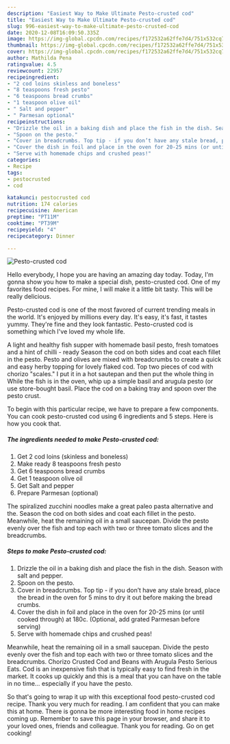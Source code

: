 ```yaml
---
description: "Easiest Way to Make Ultimate Pesto-crusted cod"
title: "Easiest Way to Make Ultimate Pesto-crusted cod"
slug: 996-easiest-way-to-make-ultimate-pesto-crusted-cod
date: 2020-12-08T16:09:50.335Z
image: https://img-global.cpcdn.com/recipes/f172532a62ffe7d4/751x532cq70/pesto-crusted-cod-recipe-main-photo.jpg
thumbnail: https://img-global.cpcdn.com/recipes/f172532a62ffe7d4/751x532cq70/pesto-crusted-cod-recipe-main-photo.jpg
cover: https://img-global.cpcdn.com/recipes/f172532a62ffe7d4/751x532cq70/pesto-crusted-cod-recipe-main-photo.jpg
author: Mathilda Pena
ratingvalue: 4.5
reviewcount: 22957
recipeingredient:
- "2 cod loins skinless and boneless"
- "8 teaspoons fresh pesto"
- "6 teaspoons bread crumbs"
- "1 teaspoon olive oil"
- " Salt and pepper"
- " Parmesan optional"
recipeinstructions:
- "Drizzle the oil in a baking dish and place the fish in the dish. Season with salt and pepper."
- "Spoon on the pesto."
- "Cover in breadcrumbs. Top tip - if you don’t have any stale bread, place the bread in the oven for 5 mins to dry it out before making the bread crumbs."
- "Cover the dish in foil and place in the oven for 20-25 mins (or until cooked through) at 180c. (Optional, add grated Parmesan before serving)"
- "Serve with homemade chips and crushed peas!"
categories:
- Recipe
tags:
- pestocrusted
- cod

katakunci: pestocrusted cod 
nutrition: 174 calories
recipecuisine: American
preptime: "PT11M"
cooktime: "PT39M"
recipeyield: "4"
recipecategory: Dinner

---
```



![Pesto-crusted cod](https://img-global.cpcdn.com/recipes/f172532a62ffe7d4/751x532cq70/pesto-crusted-cod-recipe-main-photo.jpg)

Hello everybody, I hope you are having an amazing day today. Today, I'm gonna show you how to make a special dish, pesto-crusted cod. One of my favorites food recipes. For mine, I will make it a little bit tasty. This will be really delicious.

Pesto-crusted cod is one of the most favored of current trending meals in the world. It's enjoyed by millions every day. It's easy, it's fast, it tastes yummy. They're fine and they look fantastic. Pesto-crusted cod is something which I've loved my whole life.

A light and healthy fish supper with homemade basil pesto, fresh tomatoes and a hint of chilli - ready Season the cod on both sides and coat each fillet in the pesto. Pesto and olives are mixed with breadcrumbs to create a quick and easy herby topping for lovely flaked cod. Top two pieces of cod with chorizo &#34;scales.&#34; I put it in a hot sautepan and then put the whole thing in While the fish is in the oven, whip up a simple basil and arugula pesto (or use store-bought basil. Place the cod on a baking tray and spoon over the pesto crust.


To begin with this particular recipe, we have to prepare a few components. You can cook pesto-crusted cod using 6 ingredients and 5 steps. Here is how you cook that.

<!--inarticleads1-->

##### The ingredients needed to make Pesto-crusted cod:

1. Get 2 cod loins (skinless and boneless)
1. Make ready 8 teaspoons fresh pesto
1. Get 6 teaspoons bread crumbs
1. Get 1 teaspoon olive oil
1. Get  Salt and pepper
1. Prepare  Parmesan (optional)


The spiralized zucchini noodles make a great paleo pasta alternative and the. Season the cod on both sides and coat each fillet in the pesto. Meanwhile, heat the remaining oil in a small saucepan. Divide the pesto evenly over the fish and top each with two or three tomato slices and the breadcrumbs. 

<!--inarticleads2-->

##### Steps to make Pesto-crusted cod:

1. Drizzle the oil in a baking dish and place the fish in the dish. Season with salt and pepper.
1. Spoon on the pesto.
1. Cover in breadcrumbs. Top tip - if you don’t have any stale bread, place the bread in the oven for 5 mins to dry it out before making the bread crumbs.
1. Cover the dish in foil and place in the oven for 20-25 mins (or until cooked through) at 180c. (Optional, add grated Parmesan before serving)
1. Serve with homemade chips and crushed peas!


Meanwhile, heat the remaining oil in a small saucepan. Divide the pesto evenly over the fish and top each with two or three tomato slices and the breadcrumbs. Chorizo Crusted Cod and Beans with Arugula Pesto Serious Eats. Cod is an inexpensive fish that is typically easy to find fresh in the market. It cooks up quickly and this is a meal that you can have on the table in no time… especially if you have the pesto. 

So that's going to wrap it up with this exceptional food pesto-crusted cod recipe. Thank you very much for reading. I am confident that you can make this at home. There is gonna be more interesting food in home recipes coming up. Remember to save this page in your browser, and share it to your loved ones, friends and colleague. Thank you for reading. Go on get cooking!
